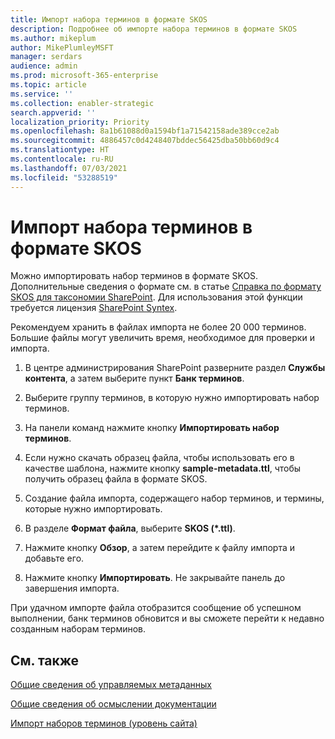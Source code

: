 ```yaml
---
title: Импорт набора терминов в формате SKOS
description: Подробнее об импорте набора терминов в формате SKOS
ms.author: mikeplum
author: MikePlumleyMSFT
manager: serdars
audience: admin
ms.prod: microsoft-365-enterprise
ms.topic: article
ms.service: ''
ms.collection: enabler-strategic
search.appverid: ''
localization_priority: Priority
ms.openlocfilehash: 8a1b61088d0a1594bf1a71542158ade389cce2ab
ms.sourcegitcommit: 4886457c0d4248407bddec56425dba50bb60d9c4
ms.translationtype: HT
ms.contentlocale: ru-RU
ms.lasthandoff: 07/03/2021
ms.locfileid: "53288519"
---
```

# <a name="import-a-term-set-using-a-skos-based-format"></a>Импорт набора терминов в формате SKOS

Можно импортировать набор терминов в формате SKOS. Дополнительные сведения о формате см. в статье [Справка по формату SKOS для таксономии SharePoint](skos-format-reference.md). Для использования этой функции требуется лицензия [SharePoint Syntex](index.md).

Рекомендуем хранить в файлах импорта не более 20 000 терминов. Большие файлы могут увеличить время, необходимое для проверки и импорта.

1. В центре администрирования SharePoint разверните раздел **Службы контента**, а затем выберите пункт **Банк терминов**.

2. Выберите группу терминов, в которую нужно импортировать набор терминов.

3. На панели команд нажмите кнопку **Импортировать набор терминов**.

4. Если нужно скачать образец файла, чтобы использовать его в качестве шаблона, нажмите кнопку **sample-metadata.ttl**, чтобы получить образец файла в формате SKOS.

5. Создание файла импорта, содержащего набор терминов, и термины, которые нужно импортировать.

6. В разделе **Формат файла**, выберите **SKOS (*.ttl)**.

7. Нажмите кнопку **Обзор**, а затем перейдите к файлу импорта и добавьте его.

8. Нажмите кнопку **Импортировать**. Не закрывайте панель до завершения импорта.

При удачном импорте файла отобразится сообщение об успешном выполнении, банк терминов обновится и вы сможете перейти к недавно созданным наборам терминов.

## <a name="see-also"></a>См. также

[Общие сведения об управляемых метаданных](/sharepoint/managed-metadata)

[Общие сведения об осмыслении документации](document-understanding-overview.md)

[Импорт наборов терминов (уровень сайта)](https://support.microsoft.com/office/168fbc86-7fce-4288-9a1f-b83fc3921c18)
